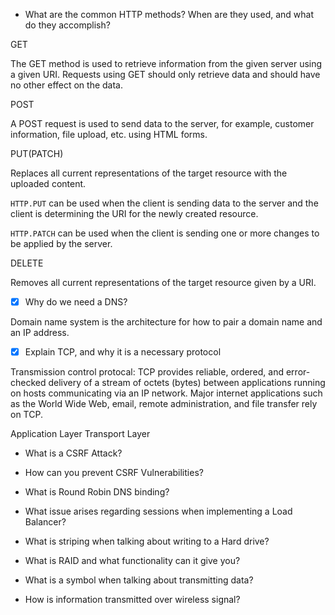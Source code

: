 - What are the common HTTP methods? When are they used, and what do they accomplish? 

GET

The GET method is used to retrieve information from the given server using a given URI. Requests using GET should only retrieve data and should have no other effect on the data.

POST

A POST request is used to send data to the server, for example, customer information, file upload, etc. using HTML forms.

PUT(PATCH)

Replaces all current representations of the target resource with the uploaded content.


`HTTP.PUT` can be used when the client is sending data to the server and the client is determining the URI for the newly created resource.

`HTTP.PATCH` can be used when the client is sending one or more changes to be applied by the server. 

DELETE

Removes all current representations of the target resource given by a URI.

- [x] Why do we need a DNS?
 
 Domain name system is the architecture for how to pair a domain name and an IP address.

- [x] Explain TCP, and why it is a necessary protocol

Transmission control protocal: TCP provides reliable, ordered, and error-checked delivery of a stream of octets (bytes) between applications running on hosts communicating via an IP network. Major internet applications such as the World Wide Web, email, remote administration, and file transfer rely on TCP.

Application Layer
Transport Layer

- What is a CSRF Attack?
- How can you prevent CSRF Vulnerabilities?

- What is Round Robin DNS binding?
- What issue arises regarding sessions when implementing a Load Balancer?
- What is striping when talking about writing to a Hard drive?
- What is RAID and what functionality can it give you?
- What is a symbol when talking about transmitting data?
- How is information transmitted over wireless signal?
